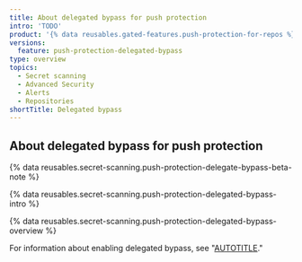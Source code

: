 ```yaml
---
title: About delegated bypass for push protection
intro: 'TODO'
product: '{% data reusables.gated-features.push-protection-for-repos %}'
versions:
  feature: push-protection-delegated-bypass
type: overview
topics:
  - Secret scanning
  - Advanced Security
  - Alerts
  - Repositories
shortTitle: Delegated bypass
---
```


## About delegated bypass for push protection

{% data reusables.secret-scanning.push-protection-delegate-bypass-beta-note %}

{% data reusables.secret-scanning.push-protection-delegated-bypass-intro %}

{% data reusables.secret-scanning.push-protection-delegated-bypass-overview %}

For information about enabling delegated bypass, see "[AUTOTITLE](/code-security/secret-scanning/using-advanced-secret-scanning-and-push-protection-features/delegated-bypass-for-push-protection/enabling-delegated-bypass-for-push-protection)."
